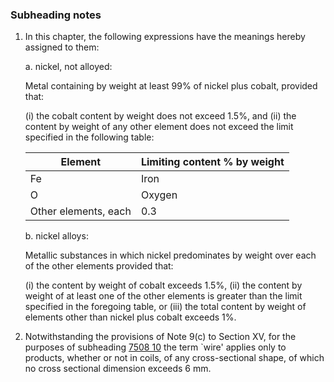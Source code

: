 ### Subheading notes

1. In this chapter, the following expressions have the meanings hereby assigned to them:

    a. nickel, not alloyed:
    
    Metal containing by weight at least 99% of nickel plus cobalt, provided that:
    
    (i) the cobalt content by weight does not exceed 1.5%, and
    (ii) the content by weight of any other element does not exceed the limit specified in the following table:


    | Element              | Limiting content % by weight |
    |----------------------|------------------------------|
    | Fe                   | Iron                         |
    | O                    | Oxygen                       |
    | Other elements, each | 0.3                          |


    b. nickel alloys:
    
    Metallic substances in which nickel predominates by weight over each of the other elements provided that:
    
    (i) the content by weight of cobalt exceeds 1.5%,
    (ii) the content by weight of at least one of the other elements is greater than the limit specified in the foregoing table, or
    (iii) the total content by weight of elements other than nickel plus cobalt exceeds 1%.

2. Notwithstanding the provisions of Note 9(c) to Section XV, for the purposes of subheading [7508 10](/commodities/7508100000) the term `wire' applies only to products, whether or not in coils, of any cross-sectional shape, of which no cross sectional dimension exceeds 6 mm.
